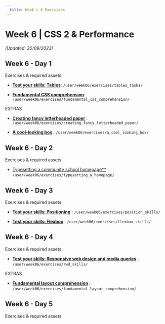 ```yaml
---
  title: Week's 6 Exercises
---
```


# Week 6 | CSS 2 & Performance

_(Updated: 20/09/2023)_

## Week 6 - Day 1

  Exercises & required assets:

  - [**Test your skills: Tables**](https://developer.mozilla.org/en-US/docs/Learn/CSS/Building_blocks/Tables_tasks): `/user/week06/exercises/tables_tasks/`

  - [**Fundamental CSS comprehension**](https://developer.mozilla.org/en-US/docs/Learn/CSS/Building_blocks/Fundamental_CSS_comprehension): `/user/week06/exercises/fundamental_css_comprehension/`

  EXTRAS

  - [**Creating fancy letterheaded paper**](https://developer.mozilla.org/en-US/docs/Learn/CSS/Building_blocks/Creating_fancy_letterheaded_paper) : `/user/week06/exercises/creating_fancy_letterheaded_paper/`

  - [**A cool-looking box**](https://developer.mozilla.org/en-US/docs/Learn/CSS/Building_blocks/A_cool_looking_box) : `/user/week06/exercises/a_cool_looking_box/`

## Week 6 - Day 2

  Exercises & required assets:

  - [Typesetting a community school homepage**](https://developer.mozilla.org/en-US/docs/Learn/CSS/Styling_text/Typesetting_a_homepage) : `/user/week06/exercises/typesetting_a_homepage/`

## Week 6 - Day 3

  Exercises & required assets:

  - [**Test your skills: Positioning**](https://developer.mozilla.org/en-US/docs/Learn/CSS/CSS_layout/Position_skills) : `/user/week06/exercises/position_skills/`

  - [**Test your skills: Flexbox**](https://developer.mozilla.org/en-US/docs/Learn/CSS/CSS_layout/Flexbox_skills) : `/user/week06/exercises/flexbox_skills/`

## Week 6 - Day 4

  Exercises & required assets:

  - [**Test your skills: Responsive web design and media queries**](https://developer.mozilla.org/en-US/docs/Learn/CSS/CSS_layout/rwd_skills) : `/user/week06/exercises/rwd_skills/`

  EXTRAS

  - [**Fundamental layout comprehension**](https://developer.mozilla.org/en-US/docs/Learn/CSS/CSS_layout/Fundamental_Layout_Comprehension) : `/user/week06/exercises/fundamental_layout_comprehension/`

## Week 6 - Day 5

  Exercises & required assets: